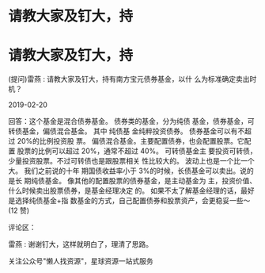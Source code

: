 # 请教大家及钉大，持

# 请教大家及钉大，持

(提问)雷燕 : 请教大家及钉大，持有南方宝元债券基金，以什 么为标准确定卖出时机？

2019-02-20

回答：这个基金是混合债券基金。 债券类的基金，分为纯债 基金，债券基金，可转债基金，偏债混合基金。 其中 纯债基 金纯粹投资债券。 债券基金可以有不超过 20%的比例投资股 票。 偏债混合基金。主要配置债券，也会配置股票。它配置 股票的比例可以超过 20%，通常不超过 40%。 可转债基金主 要投资可转债，少量投资股票。不过可转债也是跟股票相关 性比较大的。 波动上也是一个比一个大。 我们之前说的十年 期国债收益率小于 3%的时候，长债基金可以卖出。说的是长 期纯债基金。 像其他的配置股票的债券基金，是主动基金为 主，投资价值、什么时候卖出股票债券，是基金经理决定 的。 如果不太了解基金经理的话，最好是选择纯债基金+指 数基金的方式，自己配置债券和股票资产，会更稳妥一些～ (12 赞)

评论区：

雷燕 : 谢谢钉大，这样就明白了，理清了思路。

关注公众号"懒人找资源"，星球资源一站式服务